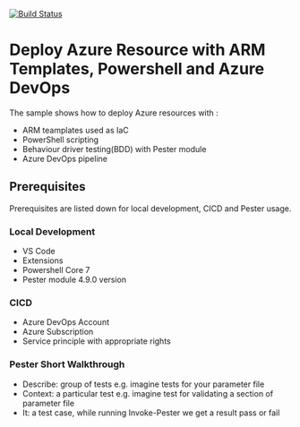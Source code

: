 [![Build Status](https://dev.azure.com/bahrinipun/demo-armtemplates-powershell/_apis/build/status/cloud-demo-projects.demo-armtemplates-powershell?branchName=master)](https://dev.azure.com/bahrinipun/demo-armtemplates-powershell/_build/latest?definitionId=55&branchName=master)

# Deploy Azure Resource with ARM Templates, Powershell and Azure DevOps
The sample shows how to deploy Azure resources with :
- ARM teamplates used as IaC
- PowerShell scripting 
- Behaviour driver testing(BDD) with Pester module  
- Azure DevOps pipeline

## Prerequisites
Prerequisites are listed down for local development, CICD and Pester usage.

### Local Development
- VS Code
- Extensions
- Powershell Core 7
- Pester module 4.9.0 version

### CICD
- Azure DevOps Account
- Azure Subscription
- Service principle with appropriate rights

### Pester Short Walkthrough
- Describe: group of tests e.g. imagine tests for your parameter file
- Context: a particular test e.g. imagine test for validating a section of parameter file
- It: a test case, while running Invoke-Pester we get a result pass or fail 
